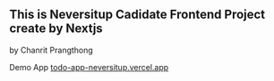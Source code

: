 ## This is Neversitup Cadidate Frontend Project create by Nextjs
by Chanrit Prangthong

 Demo App [todo-app-neversitup.vercel.app](https://todo-app-neversitup.vercel.app/)

